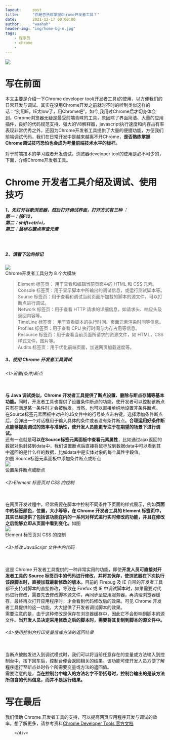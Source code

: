 ```yaml
---
layout:     post
title:      "你是否熟练掌握Chrome开发者工具？"
date:       2021-12-17 00:00:00
author:     "waahah"
header-img: "img/home-bg-o.jpg"
tags:
    - 程序员
    - chrome
    - 
---
```


 <div data-note-content class="show-content">
          <div class="image-package">
<img src="http://upload-images.jianshu.io/upload_images/2556999-252611b15bc8f6ee.gif?imageMogr2/auto-orient/strip" data-original-src="http://upload-images.jianshu.io/upload_images/2556999-252611b15bc8f6ee.gif?imageMogr2/auto-orient/strip">
</div>
<h1>写在前面</h1>
<p>本文主要是介绍一下Chrome developer tool(开发者工具)的使用，以方便我们的日常开发与调试。其实在没用Chrome开发之前就时不时的听到类似这样的话：“别用IE，IE太low了，用Chrome吧”。如今,我用过Chrome后才切身体会到，Chrome浏览器无疑是最受前端青睐的工具，原因除了界面简洁、大量的应用插件，良好的代码规范支持、强大的V8解释器，javascript执行速度和内存占有率表现非常优秀之外，还因为Chrome开发者工具提供了大量的便捷功能，方便我们前端调试代码，我们在日常开发中是越来越离不开Chrome，<strong>是否熟练掌握Chrome调试技巧恐怕也会成为考量前端技术水平的标杆。</strong></p>
<p>对于前端技术的学习或者开发调试，浏览器developer tool的使用是必不可少的，下面，介绍Chrome开发者工具。</p>
<h1>Chrome 开发者工具介绍及调试、使用技巧</h1>
<h5>1、先打开谷歌浏览器，然后打开调试界面，打开方式有三种 ：<br> 第一：<strong>按F12</strong>，<br> 第二：s<strong>hift+ctrl+i</strong>，<br> 第三：鼠标右键点<strong>审查元素</strong>
</h5><br><h5>2、请看下边的标记</h5>

<div class="image-package">
<img src="http://upload-images.jianshu.io/upload_images/2556999-741a42939ffc9b91.jpg?imageMogr2/auto-orient/strip%7CimageView2/2/w/1240" data-original-src="http://upload-images.jianshu.io/upload_images/2556999-741a42939ffc9b91.jpg?imageMogr2/auto-orient/strip%7CimageView2/2"><br><div class="image-caption">Chrome开发者工具分为 8 个大模块</div>
</div>
<blockquote><p>Element 标签页： 用于查看和编辑当前页面中的 HTML 和 CSS 元素。<br>Console 标签页：用于显示脚本中所输出的调试信息，或运行测试脚本等。<br>Source 标签页：用于查看和调试当前页面所加载的脚本的源文件，可以打断点进行调试。<br>Network 标签页：用于查看 HTTP 请求的详细信息，如请求头、响应头及返回内容等。<br>TimeLine 标签页： 用于查看脚本的执行时间、页面元素渲染时间等信息。<br>Profiles 标签页：用于查看 CPU 执行时间与内存占用等信息。<br>Resource 标签页：用于查看当前页面所请求的资源文件，如 HTML，CSS 样式文件，图片等。<br>Audits 标签页：用于优化前端页面，加速网页加载速度等。</p></blockquote>
<p></p><h5>3、使用 Chrome 开发者工具调试</h5>
<p></p><h6>&lt;1&gt;设置(条件)断点</h6><br><strong>与 Java 调试类似，Chrome 开发者工具提供了断点设置、删除与断点存储等基本功能。</strong>同时，开发者工具也提供了设置条件断点的功能，使开发者可以控制该断点只有在满足某一条件时才会被触发。当然，也可以直接单纯地设置非条件断点。<br>在Source标签元素面板中对应的JS文件中的行号处点击右键，选择添加条件断点后，会弹出一个对话框用于输入具体的条件或者没有条件断点。<strong>合理运用好条件断点能够提高调试的效率与准确性，使开发人员能更专注于在期望的场景下进行调试。</strong><br>还有一点就是<strong>可以在Source标签元素面板中查看元素属性</strong>，比如通过ajax返回的数据对象封装到data中，我们设置断点后直接将鼠标放到数据data中可以看到其中返回的是什么样的数据，比如data中是实体对象的每个属性字段值。<br>如图 Source标签元素面板中添加条件断点或断点
<div class="image-package">
<img src="http://upload-images.jianshu.io/upload_images/2556999-a4ebcbd1d82f0899.jpg?imageMogr2/auto-orient/strip%7CimageView2/2/w/1240" data-original-src="http://upload-images.jianshu.io/upload_images/2556999-a4ebcbd1d82f0899.jpg?imageMogr2/auto-orient/strip%7CimageView2/2"><br><div class="image-caption">设置条件断点或断点</div>
</div>
<p></p><h6>&lt;2&gt;Element 标签页对 CSS 的控制</h6><br>在网页开发过程中，经常需要在脚本中控制不同条件下页面的样式展示，例如<strong>页面中的标签颜色，位置，大小等等，在 Chrome 开发者工具的 Element 标签页中，其实已经提供了包括该功能在内的一系列对样式进行实时修改的功能，并且在修改之后能够立即从页面中看到变化。</strong>如图
<div class="image-package">
<img src="http://upload-images.jianshu.io/upload_images/2556999-f539061cffac2670.jpg?imageMogr2/auto-orient/strip%7CimageView2/2/w/1240" data-original-src="http://upload-images.jianshu.io/upload_images/2556999-f539061cffac2670.jpg?imageMogr2/auto-orient/strip%7CimageView2/2"><br><div class="image-caption">Element 标签页对 CSS 的控制</div>
</div>
<p></p><h6>&lt;3&gt;修改 JavaScript 文件中的代码</h6><br>这是 Chrome 开发者工具提供的一种非常实用的功能，即使<strong>开发人员可直接对开发者工具的 Source 标签页中的代码进行修改，并将其保存，使浏览器在下次执行该段脚本时，直接加载最新修改的版本。</strong>目前的 Firebug 及 IE 自带的开发者工具都不支持对脚本的直接修改，导致在 Firefox 或 IE 中调试脚本时，如果需要对代码进行修改，需要先去修改脚本源文件，再同步至应用服务器，再清理浏览器缓存，最终再次打开应用程序时，才会看到代码修改后的效果。可见 Chrome 开发者工具提供的这一功能，大大提供了开发者调试脚本的效果。<br>需要注意的是，由于这种修改是保存在浏览器缓存中，因此它不会影响到脚本的源文件。<strong>当开发人员决定采用修改之后的脚本时，需要将其复制到脚本的源文件中。</strong>
<p></p><h6>&lt;4&gt;使用控制台打印变量值或方法的返回结果</h6><br>当断点被触发进入到调试模式时，我们可以将当前任意存在的变量或方法输入到控制台中，按下回车后，控制台便会返回相关的结果。该功能可使开发人员方便了解程序运行至断点处时各个所需要变量或方法的返回值。<br>需要注意的是，<strong>当在控制台中输入的方法名字不带括号时，控制台输出的是该方法所包含的代码信息，而并不是运行结果。</strong>
<h1>写在最后</h1>
<p>我们借助 Chrome 开发者工具的支持，可以提高网页应用程序开发与调试的效率。想了解更多，请参考资料<a href="https://developers.google.com/chrome-developer-tools/docs/scripts" target="_blank">Chrome Developer Tools 官方文档</a></p>

</div>

        </div>
